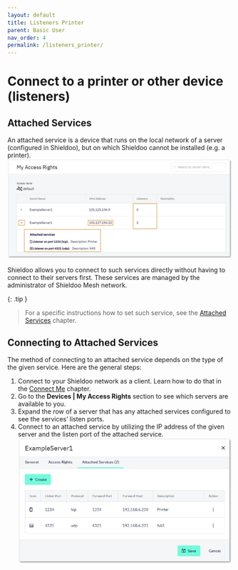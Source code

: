 ```yaml
---
layout: default
title: Listeners Printer
parent: Basic User
nav_order: 4
permalink: /listeners_printer/
---
```


# Connect to a printer or other device (listeners)
## Attached Services
An attached service is a device that runs on the local network of a server (configured in Shieldoo), but on which Shieldoo cannot be installed (e.g. a printer). 
![](../../images/ListenersPrinter01.png)

Shieldoo allows you to connect to such services directly without having to connect to their servers first. These services are managed by the administrator of Shieldoo Mesh network.

{: .tip }
> For a specific instructions how to set such service, see the [Attached Services](https://docs.shieldoo.io/attached_services/) chapter.

## Connecting to Attached Services
The method of connecting to an attached service depends on the type of the given service.
Here are the general steps:
1. Connect to your Shieldoo network as a client.
Learn how to do that in the [Connect Me](https://docs.shieldoo.io/connect_me/) chapter.
2. Go to the __Devices | My Access Rights__ section to see which servers are available to you.
3. Expand the row of a server that has any attached services configured to see the services’ listen ports.
4. Connect to an attached service by utilizing the IP address of the given server and the listen port of the attached service.
![](../../images/ListenersPrinter02.png)